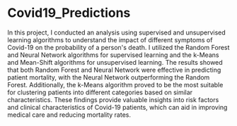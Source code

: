 # Covid19_Predictions

In this project, I conducted an analysis using supervised and unsupervised learning algorithms to understand the impact of different symptoms of Covid-19 on the probability of a person's death. I utilized the Random Forest and Neural Network algorithms for supervised learning and the k-Means and Mean-Shift algorithms for unsupervised learning. The results showed that both Random Forest and Neural Network were effective in predicting patient mortality, with the Neural Network outperforming the Random Forest. Additionally, the k-Means algorithm proved to be the most suitable for clustering patients into different categories based on similar characteristics. These findings provide valuable insights into risk factors and clinical characteristics of Covid-19 patients, which can aid in improving medical care and reducing mortality rates.




